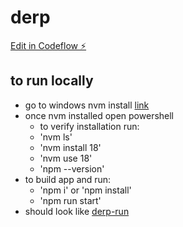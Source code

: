 # derp

[Edit in Codeflow ⚡️](https://stackblitz.com/~/github.com/jeremycastillo/derp)

## to run locally
- go to windows nvm install [link](https://github.com/coreybutler/nvm-windows/releases)
- once nvm installed open powershell
  - to verify installation run:
  - 'nvm ls'
  - 'nvm install 18'
  - 'nvm use 18'
  - 'npm --version'
- to build app and run:
  - 'npm i' or 'npm install'
  - 'npm run start'
- should look like [derp-run](images/derp-install-run-app.PNG)